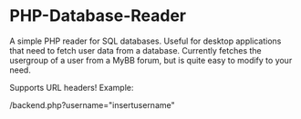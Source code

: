 # PHP-Database-Reader

A simple PHP reader for SQL databases. Useful for desktop applications that need to fetch user data from a database. Currently fetches the usergroup of a user from a MyBB forum, but is quite easy to modify to your need.

Supports URL headers! Example:

/backend.php?username="insertusername"
